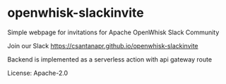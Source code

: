 # openwhisk-slackinvite
Simple webpage for invitations for Apache OpenWhisk Slack Community

Join our Slack https://csantanapr.github.io/openwhisk-slackinvite

Backend is implemented as a serverless action with api gateway route

License: Apache-2.0
